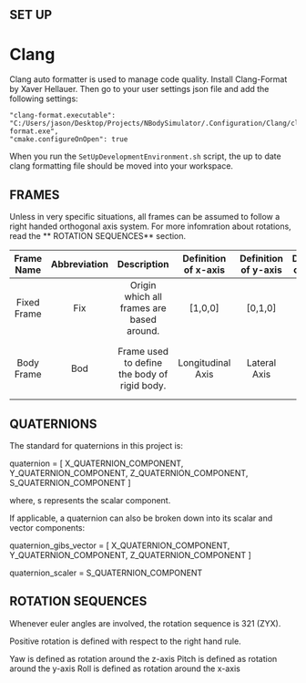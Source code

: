 ## SET UP ##

# Clang #
Clang auto formatter is used to manage code quality. Install Clang-Format by Xaver Hellauer. Then go to your user settings json file and add the following settings:
```
"clang-format.executable": "C:/Users/jason/Desktop/Projects/NBodySimulator/.Configuration/Clang/clang-format.exe",
"cmake.configureOnOpen": true
```

When you run the `SetUpDevelopmentEnvironment.sh` script, the up to date clang formatting file should be moved into your workspace.

## FRAMES ##

Unless in very specific situations, all frames can be assumed to follow a right handed orthogonal axis system. For more infomration about rotations, read the ** ROTATION SEQUENCES** section.

| Frame Name  | Abbreviation |                  Description                 | Definition of x-axis | Definition of y-axis |  Definition of z-axis  |                      Note                      |
|:-----------:|:------------:|:--------------------------------------------:|:--------------------:|:--------------------:|:----------------------:|:----------------------------------------------:|
| Fixed Frame |     Fix      | Origin which all frames are based around.    |        [1,0,0]       |        [0,1,0]       |         [0,0,1]        |                                                |
| Body Frame  |     Bod      | Frame used to define the body of rigid body. |   Longitudinal Axis  |     Lateral Axis     | Cross Product of x & y | Note that definition may vary for some bodies. |
 
## QUATERNIONS ##

The standard for quaternions in this project is:

quaternion = [
  X_QUATERNION_COMPONENT,
  Y_QUATERNION_COMPONENT,
  Z_QUATERNION_COMPONENT,
  S_QUATERNION_COMPONENT
]

where, s represents the scalar component.

If applicable, a quaternion can also be broken down into its scalar and vector components:

quaternion_gibs_vector = [
  X_QUATERNION_COMPONENT,
  Y_QUATERNION_COMPONENT,
  Z_QUATERNION_COMPONENT
]

quaternion_scaler = S_QUATERNION_COMPONENT

## ROTATION SEQUENCES ##

Whenever euler angles are involved, the rotation sequence is 321 (ZYX).

Positive rotation is defined with respect to the right hand rule.

Yaw is defined as rotation around the z-axis
Pitch is defined as rotation around the y-axis
Roll is defined as rotation around the x-axis
